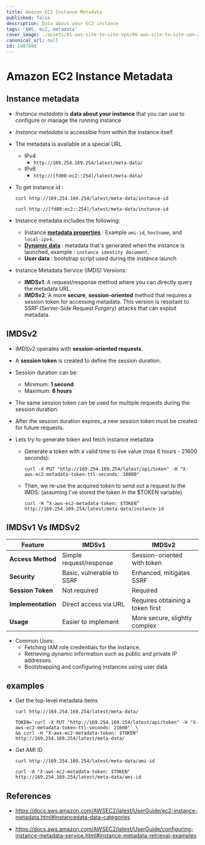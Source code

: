 ```yaml
---
title: Amazon EC2 Instance Metadata
published: false
description: Data about your EC2 instance
tags: 'AWS, ec2, metadata'
cover_image: ./assets/01-aws-site-to-site-vpn/00-aws-site-to-site-vpn-architecture-1000x420-devto.png
canonical_url: null
id: 1987080
---
```


# Amazon EC2 Instance Metadata

## Instance metadata

- *Instance metadata* is **data about your instance** that you can use to configure or manage the running instance
- *Instance metadata* is accessible from within the instance itself
- The metadata is available at a special URL
    - IPv4
        - `http://169.254.169.254/latest/meta-data/`
    - IPv6
        - `http://[fd00:ec2::254]/latest/meta-data/`

- To get instance id : 

    ```
    curl http://169.254.169.254/latest/meta-data/instance-id
    ```

    ```
    curl http://[fd00:ec2::254]/latest/meta-data/instance-id

    ```
- Instance metadata includes the following:
    - Instance [**metadata properties**](https://docs.aws.amazon.com/AWSEC2/latest/UserGuide/ec2-instance-metadata.html#instancedata-data-categories)  : Example `ami-id`, `hostname`, and `local-ipv4`.
    - [**Dynamic data**](https://docs.aws.amazon.com/AWSEC2/latest/UserGuide/ec2-instance-metadata.html#dynamic-data-categories) : metadata that's generated when the instance is launched, example : `instance identity document`.
    - **User data** : bootstrap script used during the instance launch

- Instance Metadata Service (IMDS) Versions:
    - **IMDSv1**: A request/response method where you can directly query the metadata URL.
    - **IMDSv2**: A more **secure**, **session-oriented** method that requires a session token for accessing metadata. This version is resistant to SSRF (Server-Side Request Forgery) attacks that can exploit metadata.


## IMDSv2

- IMDSv2 operates with **session-oriented requests**.
- A **session token** is created to define the session duration.
- Session duration can be:
    - Minimum: **1 second**
    - Maximum: **6 hours**
- The same session token can be used for multiple requests during the session duration.
- After the session duration expires, a new session token must be created for future requests.

- Lets try to generate token and fetch instance metadata

    - Generate a token with a valid time to live value (max 6 hours - 21600 seconds):

        ```
        curl -X PUT "http://169.254.169.254/latest/api/token" -H "X-aws-ec2-metadata-token-ttl-seconds: 10000"

        ```
    - Then, we re-use the acquired token to send out a request to the IMDS: (assuming I’ve stored the token in the $TOKEN variable)

        ```
        curl -H “X-aws-ec2-metadata-token: $TOKEN” http://169.254.169.254/latest/meta-data/instance-id
        
        ```


## IMDSv1 Vs IMDSv2

| Feature                  | IMDSv1                          | IMDSv2                          |
|--------------------------|---------------------------------|---------------------------------|
| **Access Method**        | Simple request/response         | Session-oriented with token     |
| **Security**             | Basic, vulnerable to SSRF       | Enhanced, mitigates SSRF        |
| **Session Token**        | Not required                    | Required                        |
| **Implementation**       | Direct access via URL           | Requires obtaining a token first|
| **Usage**                | Easier to implement             | More secure, slightly complex   |


- Common Uses:
    - Fetching IAM role credentials for the instance.
    - Retrieving dynamic information such as public and private IP addresses.
    - Bootstrapping and configuring instances using user data


## examples 

- Get the top-level metadata items

    ```
    curl http://169.254.169.254/latest/meta-data/ 

    ```

    ```
    TOKEN=`curl -X PUT "http://169.254.169.254/latest/api/token" -H "X-aws-ec2-metadata-token-ttl-seconds: 21600"` \
    && curl -H "X-aws-ec2-metadata-token: $TOKEN" http://169.254.169.254/latest/meta-data/    

    ```
- Get AMI ID

    ```
    curl http://169.254.169.254/latest/meta-data/ami-id

    ```

    ```
    curl -H "X-aws-ec2-metadata-token: $TOKEN" http://169.254.169.254/latest/meta-data/ami-id

    ```

## References

- https://docs.aws.amazon.com/AWSEC2/latest/UserGuide/ec2-instance-metadata.html#instancedata-data-categories

- https://docs.aws.amazon.com/AWSEC2/latest/UserGuide/configuring-instance-metadata-service.html#instance-metadata-retrieval-examples

